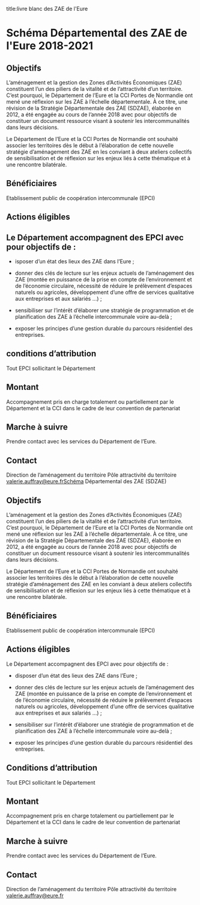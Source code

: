 title:livre blanc des ZAE de l'Eure 

# Schéma Départemental des ZAE de l'Eure 2018-2021

## Objectifs

L’aménagement et la gestion des Zones d’Activités Économiques (ZAE) constituent l’un des piliers de la vitalité et de l’attractivité d’un territoire. C’est pourquoi, le Département de l’Eure et la CCI Portes de Normandie ont mené une réflexion sur les ZAE à l’échelle départementale. À ce titre, une révision de la Stratégie Départementale des ZAE (SDZAE), élaborée en 2012, a été engagée au cours de l’année 2018 avec pour objectifs de constituer un document ressource visant à soutenir les intercommunalités dans leurs décisions.

Le Département de l’Eure et la CCI Portes de Normandie ont souhaité associer les territoires dès le début à l’élaboration de cette nouvelle stratégie d’aménagement des ZAE en les conviant à deux ateliers collectifs de sensibilisation et de réflexion sur les enjeux liés à cette thématique et à une rencontre bilatérale.


## Bénéficiaires

Etablissement public de coopération intercommunale (EPCI)

## Actions éligibles

## Le Département accompagnent des EPCI avec pour objectifs de :

* isposer d’un état des lieux des ZAE dans l’Eure ;

* donner des clés de lecture sur les enjeux actuels de l’aménagement des ZAE (montée en puissance de la prise en compte de l’environnement et de l’économie circulaire, nécessité de réduire le prélèvement d’espaces naturels ou agricoles, développement d’une offre de services qualitative aux entreprises et aux salariés …) ;

* sensibiliser sur l’intérêt d’élaborer une stratégie de programmation et de planification des ZAE à l’échelle intercommunale voire au-delà ;

* exposer les principes d’une gestion durable du parcours résidentiel des entreprises.

 

## conditions d’attribution
Tout EPCI sollicitant le Département

## Montant
Accompagnement pris en charge totalement ou partiellement par le Département et la CCI dans le cadre de leur convention de partenariat

## Marche à suivre
Prendre contact avec les services du Département de l’Eure.

## Contact

Direction de l’aménagement du territoire
Pôle attractivité du territoire
valerie.auffray@eure.frSchéma Départemental des ZAE (SDZAE)

 

## Objectifs
L’aménagement et la gestion des Zones d’Activités Économiques (ZAE) constituent l’un des piliers de la vitalité et de l’attractivité d’un territoire. C’est pourquoi, le Département de l’Eure et la CCI Portes de Normandie ont mené une réflexion sur les ZAE à l’échelle départementale. À ce titre, une révision de la Stratégie Départementale des ZAE (SDZAE), élaborée en 2012, a été engagée au cours de l’année 2018 avec pour objectifs de constituer un document ressource visant à soutenir les intercommunalités dans leurs décisions.

Le Département de l’Eure et la CCI Portes de Normandie ont souhaité associer les territoires dès le début à l’élaboration de cette nouvelle stratégie d’aménagement des ZAE en les conviant à deux ateliers collectifs de sensibilisation et de réflexion sur les enjeux liés à cette thématique et à une rencontre bilatérale.

## Bénéficiaires
Etablissement public de coopération intercommunale (EPCI)

## Actions éligibles
Le Département accompagnent des EPCI avec pour objectifs de :

* disposer d’un état des lieux des ZAE dans l’Eure ;

* donner des clés de lecture sur les enjeux actuels de l’aménagement des ZAE (montée en puissance de la prise en compte de l’environnement et de l’économie circulaire, nécessité de réduire le prélèvement d’espaces naturels ou agricoles, développement d’une offre de services qualitative aux entreprises et aux salariés …) ;

* sensibiliser sur l’intérêt d’élaborer une stratégie de programmation et de planification des ZAE à l’échelle intercommunale voire au-delà ;

* exposer les principes d’une gestion durable du parcours résidentiel des entreprises.

 

## Conditions d’attribution
Tout EPCI sollicitant le Département

## Montant
Accompagnement pris en charge totalement ou partiellement par le Département et la CCI dans le cadre de leur convention de partenariat

## Marche à suivre
Prendre contact avec les services du Département de l’Eure.

 

## Contact
Direction de l’aménagement du territoire
Pôle attractivité du territoire
valerie.auffray@eure.fr